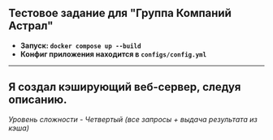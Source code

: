 ## Тестовое задание для "Группа Компаний Астрал"
- **Запуск: `docker compose up --build`**
- **Конфиг приложения находится в `configs/config.yml`**
---
Я создал кэширующий веб-сервер, следуя описанию.
---
*Уровень сложности - Четвертый (все запросы + выдача результата из кэша)*
